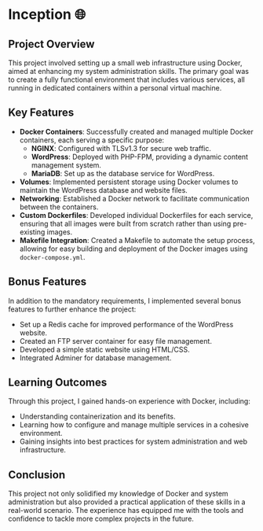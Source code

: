 # Inception 🌐

## Project Overview

This project involved setting up a small web infrastructure using Docker, aimed at enhancing my system administration skills. The primary goal was to create a fully functional environment that includes various services, all running in dedicated containers within a personal virtual machine.

## Key Features

- **Docker Containers**: Successfully created and managed multiple Docker containers, each serving a specific purpose:
  - **NGINX**: Configured with TLSv1.3 for secure web traffic.
  - **WordPress**: Deployed with PHP-FPM, providing a dynamic content management system.
  - **MariaDB**: Set up as the database service for WordPress.
- **Volumes**: Implemented persistent storage using Docker volumes to maintain the WordPress database and website files.
- **Networking**: Established a Docker network to facilitate communication between the containers.
- **Custom Dockerfiles**: Developed individual Dockerfiles for each service, ensuring that all images were built from scratch rather than using pre-existing images.
- **Makefile Integration**: Created a Makefile to automate the setup process, allowing for easy building and deployment of the Docker images using `docker-compose.yml`.

## Bonus Features

In addition to the mandatory requirements, I implemented several bonus features to further enhance the project:

- Set up a Redis cache for improved performance of the WordPress website.
- Created an FTP server container for easy file management.
- Developed a simple static website using HTML/CSS.
- Integrated Adminer for database management.

## Learning Outcomes

Through this project, I gained hands-on experience with Docker, including:

- Understanding containerization and its benefits.
- Learning how to configure and manage multiple services in a cohesive environment.
- Gaining insights into best practices for system administration and web infrastructure.

## Conclusion

This project not only solidified my knowledge of Docker and system administration but also provided a practical application of these skills in a real-world scenario. The experience has equipped me with the tools and confidence to tackle more complex projects in the future.
